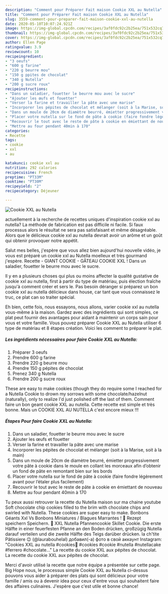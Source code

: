 ```yaml
---
description: "Comment pour Préparer Fait maison Cookie XXL au Nutella"
title: "Comment pour Préparer Fait maison Cookie XXL au Nutella"
slug: 3559-comment-pour-preparer-fait-maison-cookie-xxl-au-nutella
date: 2020-05-10T10:07:24.921Z
image: https://img-global.cpcdn.com/recipes/3af0fdc92c2b25ea/751x532cq70/cookie-xxl-au-nutella-photo-principale-de-la-recette.jpg
thumbnail: https://img-global.cpcdn.com/recipes/3af0fdc92c2b25ea/751x532cq70/cookie-xxl-au-nutella-photo-principale-de-la-recette.jpg
cover: https://img-global.cpcdn.com/recipes/3af0fdc92c2b25ea/751x532cq70/cookie-xxl-au-nutella-photo-principale-de-la-recette.jpg
author: Ellen Page
ratingvalue: 3.9
reviewcount: 10
recipeingredient:
- "3 oeufs"
- "600 g farine"
- "220 g beurre mou"
- "150 g ppites de chocolat"
- "340 g Nutella"
- "200 g sucre roux"
recipeinstructions:
- "Dans un saladier, fouetter le beurre mou avec le sucre"
- "Ajouter les œufs et fouetter"
- "Verser la farine et travailler la pâte avec une marise"
- "Incorporer les pépites de chocolat et mélanger (soit à la Marise, soit à la main)"
- "Dans un moule de 20cm de diamètre beurré, émietter progressivement votre pâte à cookie dans le moule en collant les morceaux afin d’obtenir un fond de pâte en remontant bien sur les bords"
- "Placer votre nutella sur le fond de pâte à cookie (faire fondre légèrement avant pour l’étaler plus facilement)"
- "Recouvrir le tout avec le reste de pâte à cookie en émiettant de nouveau"
- "Mettre au four pendant 40min à 170"
categories:
- Recette
tags:
- cookie
- xxl
- au

katakunci: cookie xxl au 
nutrition: 292 calories
recipecuisine: French
preptime: "PT33M"
cooktime: "PT30M"
recipeyield: "2"
recipecategory: Déjeuner

---
```



![Cookie XXL au Nutella](https://img-global.cpcdn.com/recipes/3af0fdc92c2b25ea/751x532cq70/cookie-xxl-au-nutella-photo-principale-de-la-recette.jpg)

actuellement à la recherche de recettes uniques d'inspiration cookie xxl au nutella? La méthode de fabrication est pas difficile ni facile. Si faux processus alors le résultat ne sera pas satisfaisant et même désagréable. Alors que le délicieux cookie xxl au nutella devrait avoir un arôme et un goût qui obtenir provoquer notre appétit.

Salut mes belles, j&#39;espère que vous allez bien aujourd&#39;hui nouvelle vidéo, je vous est préparé un cookie xxl au Nutella moelleux et très gourmand j&#39;espère. Recette - GIANT COOKIE - GÂTEAU COOKIE XXL ! Dans un saladier, fouetter le beurre mou avec le sucre.

Il y en a plusieurs choses qui plus ou moins affecter la qualité gustative de cookie xxl au nutella, first à partir du type de matériau, puis élection fraîche jusqu'à comment créer et sers le. Pas besoin déranger si préparez un bon cookie xxl au nutella délicieux dans house, car tant que vous connaissez le truc, ce plat can so traiter spécial.


Eh bien, cette fois, nous essayons, nous allons, varier cookie xxl au nutella vous-même à la maison. Gardez avec des ingrédients qui sont simples, ce plat peut fournir des avantages pour aidant à maintenir un corps sain pour vous et votre famille. Vous pouvez préparer Cookie XXL au Nutella utiliser 6 type de matériau et 8 étapes création. Voici les comment to préparer le plat.

<!--inarticleads1-->

##### Les ingrédients nécessaires pour faire Cookie XXL au Nutella:

1. Préparer 3 oeufs
1. Prendre 600 g farine
1. Prendre 220 g beurre mou
1. Prendre 150 g pépites de chocolat
1. Prenez 340 g Nutella
1. Prendre 200 g sucre roux


These are easy to make cookies (though they do require some I reached for a Nutella Cookie to drown my sorrows with some chocolate/hazelnut (naturally), only to realize I&#39;d just polished off the last of them. Comment faire un bon geant cookie XXL au nutella. Cette recette est simple et très bonne. Mais un COOKIE XXL AU NUTELLA c&#39;est encore mieux !!! 

<!--inarticleads2-->

##### Étapes Pour faire Cookie XXL au Nutella:

1. Dans un saladier, fouetter le beurre mou avec le sucre
1. Ajouter les œufs et fouetter
1. Verser la farine et travailler la pâte avec une marise
1. Incorporer les pépites de chocolat et mélanger (soit à la Marise, soit à la main)
1. Dans un moule de 20cm de diamètre beurré, émietter progressivement votre pâte à cookie dans le moule en collant les morceaux afin d’obtenir un fond de pâte en remontant bien sur les bords
1. Placer votre nutella sur le fond de pâte à cookie (faire fondre légèrement avant pour l’étaler plus facilement)
1. Recouvrir le tout avec le reste de pâte à cookie en émiettant de nouveau
1. Mettre au four pendant 40min à 170


Tu peux aussi retrouver la recette du Nutella maison sur ma chaine youtube  Soft chocolate chip cookies filled to the brim with chocolate chips and swirled with Nutella. These cookies are super easy to make. Bonbons Géants Xxl Vs Bonbons Miniatures / Blagues Marrantes !  Rezept speichern Speichern.  XXL Nutella Pfannencookie Skillet Cookie. Die erste Hälfte in einer feuerfesten Pfanne an den Boden drücken, großzügig Nutella darauf verteilen und die zweite Hälfte des Teigs darüber drücken. la ch&#39;tite Pâtissiere 😉 (@laurabouhelal) добавил(-а) фото в свой аккаунт Instagram: &#34;Cookies XXL au nutella #cookies🍪 #cookies #cookie #nutella #nutellacake #ferrero #chocolate…&#34; La recette du cookie XXL aux pépites de chocolat. La recette du cookie XXL aux pépites de chocolat. 


Merci d'avoir utilisé la recette que notre équipe a présentée sur cette page. Big Hope nous, le processus simple Cookie XXL au Nutella ci-dessus pouvons vous aider à préparer des plats qui sont délicieux pour votre famille / amis ou à devenir idea pour ceux d'entre vous qui souhaitent faire des affaires culinaires. J'espère que c'est utile et bonne chance!

